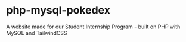 # php-mysql-pokedex
A website made for our Student Internship Program - built on PHP with MySQL and TailwindCSS
